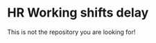 HR Working shifts delay
=======================
 
This is not the repository you are looking for!
 

